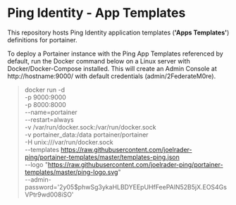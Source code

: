# Ping Identity - App Templates

This repository hosts Ping Identity application templates (**'Apps Templates'**) definitions for portainer.

To deploy a Portainer instance with the Ping App Templates referenced by default, run the Docker command below on a Linux server with Docker/Docker-Compose installed. This will create an Admin Console at http://hostname:9000/ with default credentials (admin/2FederateM0re). 

> docker run -d \
> -p 9000:9000 \
> -p 8000:8000 \
> --name=portainer \
> --restart=always \
> -v /var/run/docker.sock:/var/run/docker.sock \
> -v portainer_data:/data portainer/portainer \
> -H unix:///var/run/docker.sock \
> --templates https://raw.githubusercontent.com/joelrader-ping/portainer-templates/master/templates-ping.json \
    --logo "https://raw.githubusercontent.com/joelrader-ping/portainer-templates/master/ping-logo.svg" \
    --admin-password='$2y$05$phwSg3ykaHLBDYEEpUHfFeePAlN52B5jX.EOS4GsVPtr9wd008iSO'
